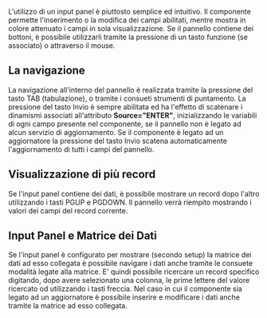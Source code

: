 L'utilizzo di un input panel è piuttosto semplice ed intuitivo. Il componente permette l'inserimento o la modifica dei campi abilitati, mentre mostra in colore attenuato i campi in sola visualizzazione.
Se il pannello contiene dei bottoni, è possibile utilizzarli tramite la pressione di un tasto funzione (se associato) o attraverso il mouse.
## La navigazione
La navigazione all'interno del pannello è realizzata tramite la pressione del tasto TAB (tabulazione), o tramite i consueti strumenti di puntamento.
La pressione del  tasto Invio è sempre abilitata ed ha l'effetto di scatenare i dinamismi associati all'attributo **Source="ENTER"**, inizializzando le variabili di ogni campo presente nel componente, se il pannello non è legato ad alcun servizio di aggiornamento.
Se il componente è legato ad un aggiornatore la pressione del tasto Invio scatena automaticamente l'aggiornamento di tutti i campi del pannello.
## Visualizzazione di più record
Se l'input panel contiene dei dati, è possibile mostrare un record dopo l'altro utilizzando i tasti PGUP e PGDOWN. Il pannello verrà riempito mostrando i valori dei campi del record corrente.
## Input Panel e Matrice dei Dati
Se l'input panel è configurato per mostrare (secondo setup) la matrice dei dati ad esso collegata è possibile navigare i dati anche tramite le consuete modalità legate alla matrice.
E' quindi possibile ricercare un record specifico digitando, dopo avere selezionato una colonna, le prime lettere del valore ricercato od utilizzando i tasti freccia.
Nel caso in cui il componente sia legato ad un aggiornatore è possibile inserire e modificare i dati anche tramite la matrice ad esso collegata.
